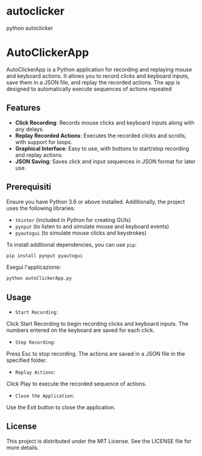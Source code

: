 # autoclicker
python autoclicker

# AutoClickerApp

AutoClickerApp is a Python application for recording and replaying mouse and keyboard actions. It allows you to record clicks and keyboard inputs, save them in a JSON file, and replay the recorded actions. The app is designed to automatically execute sequences of actions repeated


## Features
- **Click Recording**: Records mouse clicks and keyboard inputs along with any delays.
- **Replay Recorded Actions**: Executes the recorded clicks and scrolls, with support for loops.
- **Graphical Interface**: Easy to use, with buttons to start/stop recording and replay actions.
- **JSON Saving**: Saves click and input sequences in JSON format for later use.


## Prerequisiti

Ensure you have Python 3.6 or above installed. Additionally, the project uses the following libraries:

- `tkinter` (included in Python for creating GUIs)
- `pynput` (to listen to and simulate mouse and keyboard events)
- `pyautogui` (to simulate mouse clicks and keystrokes)

To install additional dependencies, you can use `pip`:

```bash
pip install pynput pyautogui
```
Esegui l'applicazione:

```bash
python autoClickerApp.py
```
## Usage
- `Start Recording`:

Click Start Recording to begin recording clicks and keyboard inputs. The numbers entered on the keyboard are saved for each click.

- `Stop Recording`:

Press Esc to stop recording. The actions are saved in a JSON file in the specified folder.

- `Replay Actions`:

Click Play to execute the recorded sequence of actions. 

- `Close the Application`:

Use the Exit button to close the application.

## License
This project is distributed under the MIT License. See the LICENSE file for more details.